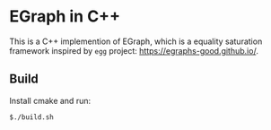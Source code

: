 # EGraph in C++

This is a C++ implemention of EGraph, which is a equality saturation framework
inspired by `egg` project: https://egraphs-good.github.io/.

## Build
Install cmake and run:
```
$./build.sh
```
